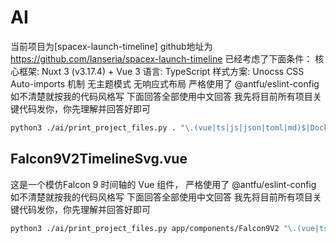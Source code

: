 # AI

当前项目为[spacex-launch-timeline]
github地址为 https://github.com/lanseria/spacex-launch-timeline
已经考虑了下面条件：
核心框架: Nuxt 3 (v3.17.4) + Vue 3
语言: TypeScript
样式方案: Unocss CSS
Auto-imports 机制
无主题模式
无响应式布局
严格使用了 @antfu/eslint-config 如不清楚就按我的代码风格写
下面回答全部使用中文回答
我先将目前所有项目关键代码发你，你先理解并回答好即可

```bash
python3 ./ai/print_project_files.py . "\.(vue|ts|js|json|toml|md)$|Dockerfile$|eslint\.config\.js$" -o ./ai/project_context.txt -e "node_modules,.git,.nuxt,dist,build,public/assets,pnpm-lock.yaml,.vscode,ai"
```

## Falcon9V2TimelineSvg.vue

这是一个模仿Falcon 9 时间轴的 Vue 组件，
严格使用了 @antfu/eslint-config 如不清楚就按我的代码风格写
下面回答全部使用中文回答
我先将目前所有项目关键代码发你，你先理解并回答好即可

```bash
python3 ./ai/print_project_files.py app/components/Falcon9V2 "\.(vue|ts|js|json|toml|md)$|Dockerfile$|eslint\.config\.js$" -o ./app/components/Falcon9V2/project_context.txt -e "node_modules,.git,.nuxt,dist,build,public/assets,pnpm-lock.yaml,.vscode,ai"
```
